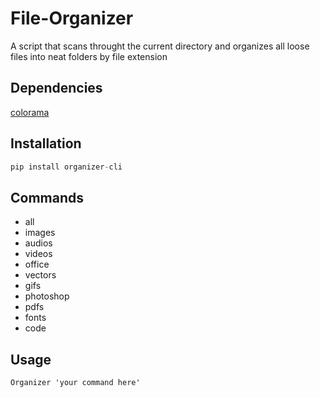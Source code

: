 # File-Organizer
A script that scans throught the current directory and organizes all loose files into neat folders by file extension

## Dependencies
[colorama](https://pypi.org/project/colorama/)

## Installation
```python
pip install organizer-cli
```

## Commands

* all
* images
* audios
* videos
* office
* vectors
* gifs
* photoshop
* pdfs
* fonts
* code

## Usage 
```text
Organizer 'your command here'
```
